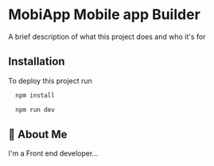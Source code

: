 
# MobiApp Mobile app Builder

A brief description of what this project does and who it's for


## Installation

To deploy this project run

```bash
  npm install
```

```bash
  npm run dev
```



## 🚀 About Me
I'm a Front end  developer...

